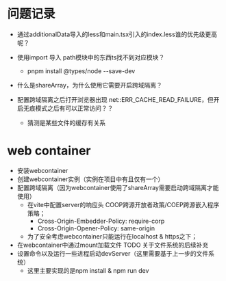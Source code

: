 <!--
 * @Author: lzy-Jerry
 * @Date: 2023-11-02 00:29:53
 * @LastEditors: lzy-Jerry
 * @LastEditTime: 2023-11-02 01:33:12
 * @Description:
-->

# 问题记录

- 通过additionalData导入的less和main.tsx引入的index.less谁的优先级更高呢？
- 使用import 导入 path模块中的东西ts找不到对应模块？

  - pnpm install @types/node --save-dev

- 什么是shareArray，为什么使用它需要开启跨域隔离？
- 配置跨域隔离之后打开浏览器出现 net::ERR_CACHE_READ_FAILURE，但开启无痕模式之后有可以正常访问？？
  - 猜测是某些文件的缓存有关系

# web container

- 安装webcontainer
- 创建webcontainer实例（实例在项目中有且仅有一个）
- 配置跨域隔离（因为webcontainer使用了shareArray需要启动跨域隔离才能使用）
  - 在vite中配置server的响应头 COOP跨源开放者政策/COEP跨源嵌入程序策略；
    - Cross-Origin-Embedder-Policy: require-corp
    - Cross-Origin-Opener-Policy: same-origin
  - 为了安全考虑webcontainer只能运行在localhost & https之下；
- 在webcontainer中通过mount加载文件 TODO 关于文件系统的后续补充
- 设置命令以及运行一些进程启动devServer（这里需要基于上一步的文件系统）
  - 这里主要实现的是npm install & npm run dev
